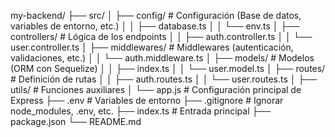 my-backend/
├── src/
│   ├── config/         # Configuración (Base de datos, variables de entorno, etc.)
│   │   ├── database.ts
│   │   └── env.ts
│   ├── controllers/    # Lógica de los endpoints
│   │   ├── auth.controller.ts
│   │   └── user.controller.ts
│   ├── middlewares/    # Middlewares (autenticación, validaciones, etc.)
│   │   └── auth.middleware.ts
│   ├── models/         # Modelos (ORM con Sequelize)
│   │   ├── index.ts
│   │   └── user.model.ts
│   ├── routes/         # Definición de rutas
│   │   ├── auth.routes.ts
│   │   └── user.routes.ts
│   ├── utils/          # Funciones auxiliares
│   └── app.js          # Configuración principal de Express
├── .env                # Variables de entorno
├── .gitignore          # Ignorar node_modules, .env, etc.
├── index.ts            # Entrada principal
├── package.json
└── README.md
